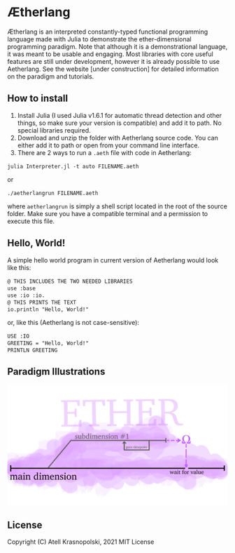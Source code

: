 # Ætherlang
Ætherlang is an interpreted constantly-typed functional programming language made with Julia to demonstrate the ether-dimensional programming paradigm. Note that although it is a demonstrational language, it was meant to be usable and engaging. Most libraries with core useful features are still under development, however it is already possible to use Aetherlang. See the website [under construction] for detailed information on the paradigm and tutorials.

## How to install
1. Install Julia (I used Julia v1.6.1 for automatic thread detection and other things, so make sure your version is compatible) and add it to path. No special libraries required.
2. Download and unzip the folder with Aetherlang source code. You can either add it to path or open from your command line interface.
3. There are 2 ways to run a `.aeth` file with code in Aetherlang:
```
julia Interpreter.jl -t auto FILENAME.aeth
```
or
```
./aetherlangrun FILENAME.aeth
```
where `aetherlangrun` is simply a shell script located in the root of the source folder. Make sure you have a compatible terminal and a permission to execute this file.

## Hello, World!
A simple hello world program in current version of Aetherlang would look like this:
```
@ THIS INCLUDES THE TWO NEEDED LIBRARIES
use :base
use :io :io.
@ THIS PRINTS THE TEXT
io.println "Hello, World!"
```
or, like this (Aetherlang is not case-sensitive):
```
USE :IO
GREETING = "Hello, World!"
PRINTLN GREETING
```

## Paradigm Illustrations
![program](Illustrations/algo.png)

## License
Copyright (C) Atell Krasnopolski, 2021
MIT License
